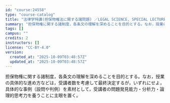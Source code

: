 ```yaml
---
id: "course:24558"
type: "course-catalog"
title: "法律学特講(担保物権法に関する諸問題) ／LEGAL SCIENCE, SPECIAL LECTURE"
summary: "担保物権に関する諸制度，各条文の理解を深めることを目的とする。なお，授業の具体的な進め方などは，受講者数を考慮して最終決定するが，いずれにせよ，具体的な事例（設問や判例）を素材として，受講者の問題発見能力・分析力・論理的思考力を養うことに主…"
tags: []
campus: ""
credits: 2
instructors: []
license: "CC-BY-4.0"
version:
  created_at: "2025-10-09T03:48:57Z"
  updated_at: "2025-10-09T03:48:57Z"
---
```

担保物権に関する諸制度，各条文の理解を深めることを目的とする。なお，授業の具体的な進め方などは，受講者数を考慮して最終決定するが，いずれにせよ，具体的な事例（設問や判例）を素材として，受講者の問題発見能力・分析力・論理的思考力を養うことに主眼を置く。
